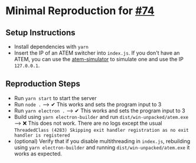 # Minimal Reproduction for [#74](https://github.com/nytamin/threadedClass/issues/74)

## Setup Instructions
- Install dependencies with `yarn`
- Insert the IP of an ATEM switcher into `index.js`. If you don't have an ATEM, you can use the [atem-simulator](https://github.com/jonknoll/pyAtemSim) to simulate one and use the IP `127.0.0.1`.

## Reproduction Steps
- Run `yarn start` to start the server
- Run `node .` --> ✔ This works and sets the program input to 3
- Run `yarn electron .` --> ✔ This works and sets the program input to 3
- Build using `yarn electron-builder` and run `dist/win-unpacked/atem.exe` --> ❌ This does not work. There are no logs except the usual `ThreadedClass (4283) Skipping exit handler registration as no exit handler is registered`
- (optional) Verify that if you disable multithreading in `index.js`, rebuilding using `yarn electron-builder` and running `dist/win-unpacked/atem.exe` it works as expected.
